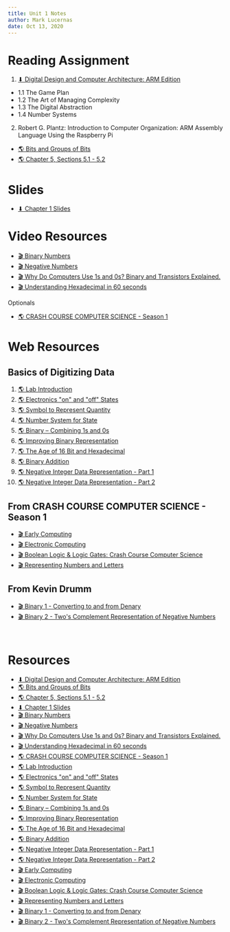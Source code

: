 ```yaml
---
title: Unit 1 Notes
author: Mark Lucernas
date: Oct 13, 2020
---
```



# Reading Assignment

1. [⬇ Digital Design and Computer Architecture: ARM Edition](file:../../../../files/fall-2020/CISC-211/DDCAarm.pdf)

- 1.1 The Game Plan
- 1.2 The Art of Managing Complexity
- 1.3 The Digital Abstraction
- 1.4 Number Systems

2. Robert G. Plantz: Introduction to Computer Organization: ARM Assembly
   Language Using the Raspberry Pi

- [🌎 Bits and Groups of Bits](https://bob.cs.sonoma.edu/IntroCompOrg-RPi/sec-bits.html)
- [🌎 Chapter 5, Sections 5.1 - 5.2](https://bob.cs.sonoma.edu/IntroCompOrg-RPi/chp-logic.html)


# Slides

- [⬇ Chapter 1 Slides](file:../../../../files/fall-2020/CISC-211/slides/DDCAarm_Ch1.pptx)


# Video Resources

- [🎬 Binary Numbers](https://www.youtube.com/watch?v=kmYQYTqBmEU&list=PLrDd_kMiAuNmSb-CKWQqq9oBFN_KNMTaI&index=14)
- [🎬 Negative Numbers](https://www.youtube.com/watch?v=m80TRjRTn9s&list=PLrDd_kMiAuNmSb-CKWQqq9oBFN_KNMTaI&index=16)
- [🎬 Why Do Computers Use 1s and 0s? Binary and Transistors Explained.](https://www.youtube.com/watch?v=Xpk67YzOn5w)
- [🎬 Understanding Hexadecimal in 60 seconds](https://www.youtube.com/watch?v=3nl5zmeBdbI)

Optionals

- [🌎 CRASH COURSE COMPUTER SCIENCE - Season 1](https://www.pbs.org/show/crash-course-computer-science/episodes/?page=2)


# Web Resources

## Basics of Digitizing Data

1. [🌎 Lab Introduction](https://knowthecode.io/labs/basics-of-digitizing-data/episode-1)
2. [🌎 Electronics "on" and "off" States](https://knowthecode.io/labs/basics-of-digitizing-data/episode-2)
3. [🌎 Symbol to Represent Quantity](https://knowthecode.io/labs/basics-of-digitizing-data/episode-3)
4. [🌎 Number System for State](https://knowthecode.io/labs/basics-of-digitizing-data/episode-4)
5. [🌎 Binary – Combining 1s and 0s](https://knowthecode.io/labs/basics-of-digitizing-data/episode-5)
6. [🌎 Improving Binary Representation](https://knowthecode.io/labs/basics-of-digitizing-data/episode-6)
7. [🌎 The Age of 16 Bit and Hexadecimal](https://knowthecode.io/labs/basics-of-digitizing-data/episode-7)
8. [🌎 Binary Addition](https://knowthecode.io/labs/basics-of-digitizing-data/episode-8)
9. [🌎 Negative Integer Data Representation - Part 1](https://knowthecode.io/labs/basics-of-digitizing-data/episode-9)
10. [🌎 Negative Integer Data Representation - Part 2](https://knowthecode.io/labs/basics-of-digitizing-data/episode-10)

## From CRASH COURSE COMPUTER SCIENCE - Season 1

- [🎬 Early Computing](https://www.pbs.org/video/early-computing-crash-course-computer-science-1-n8djp3/)
- [🎬 Electronic Computing](https://www.pbs.org/video/electronic-computing-crash-course-computer-science-2-ornbje/)
- [🎬 Boolean Logic & Logic Gates: Crash Course Computer Science](https://www.pbs.org/video/boolean-logic-logic-gates-crash-course-computer-science-nobmpt/)
- [🎬 Representing Numbers and Letters](https://www.pbs.org/video/representing-numbers-and-letters-with-binary-crash-course-c-pgrlei/)

## From Kevin Drumm

- [🎬 Binary 1 - Converting to and from Denary](https://youtu.be/cJNm938Xwao?list=PLTd6ceoshprcpen2Jvs_JiuvWvqIAkzea)
- [🎬 Binary 2 - Two's Complement Representation of Negative Numbers](https://youtu.be/mRvcGijXI9w?list=PLTd6ceoshprcpen2Jvs_JiuvWvqIAkzea)

<br>

# Resources

- [⬇ Digital Design and Computer Architecture: ARM Edition](file:../../../../files/fall-2020/CISC-211/DDCAarm.pdf)
- [🌎 Bits and Groups of Bits](https://bob.cs.sonoma.edu/IntroCompOrg-RPi/sec-bits.html)
- [🌎 Chapter 5, Sections 5.1 - 5.2](https://bob.cs.sonoma.edu/IntroCompOrg-RPi/chp-logic.html)
- [⬇ Chapter 1 Slides](file:../../../../files/fall-2020/CISC-211/slides/DDCAarm_Ch1.pptx)
- [🎬 Binary Numbers](https://www.youtube.com/watch?v=kmYQYTqBmEU&list=PLrDd_kMiAuNmSb-CKWQqq9oBFN_KNMTaI&index=14)
- [🎬 Negative Numbers](https://www.youtube.com/watch?v=m80TRjRTn9s&list=PLrDd_kMiAuNmSb-CKWQqq9oBFN_KNMTaI&index=16)
- [🎬 Why Do Computers Use 1s and 0s? Binary and Transistors Explained.](https://www.youtube.com/watch?v=Xpk67YzOn5w)
- [🎬 Understanding Hexadecimal in 60 seconds](https://www.youtube.com/watch?v=3nl5zmeBdbI)
- [🌎 CRASH COURSE COMPUTER SCIENCE - Season 1](https://www.pbs.org/show/crash-course-computer-science/episodes/?page=2)
- [🌎 Lab Introduction](https://knowthecode.io/labs/basics-of-digitizing-data/episode-1)
- [🌎 Electronics "on" and "off" States](https://knowthecode.io/labs/basics-of-digitizing-data/episode-2)
- [🌎 Symbol to Represent Quantity](https://knowthecode.io/labs/basics-of-digitizing-data/episode-3)
- [🌎 Number System for State](https://knowthecode.io/labs/basics-of-digitizing-data/episode-4)
- [🌎 Binary – Combining 1s and 0s](https://knowthecode.io/labs/basics-of-digitizing-data/episode-5)
- [🌎 Improving Binary Representation](https://knowthecode.io/labs/basics-of-digitizing-data/episode-6)
- [🌎 The Age of 16 Bit and Hexadecimal](https://knowthecode.io/labs/basics-of-digitizing-data/episode-7)
- [🌎 Binary Addition](https://knowthecode.io/labs/basics-of-digitizing-data/episode-8)
- [🌎 Negative Integer Data Representation - Part 1](https://knowthecode.io/labs/basics-of-digitizing-data/episode-9)
- [🌎 Negative Integer Data Representation - Part 2](https://knowthecode.io/labs/basics-of-digitizing-data/episode-10)
- [🎬 Early Computing](https://www.pbs.org/video/early-computing-crash-course-computer-science-1-n8djp3/)
- [🎬 Electronic Computing](https://www.pbs.org/video/electronic-computing-crash-course-computer-science-2-ornbje/)
- [🎬 Boolean Logic & Logic Gates: Crash Course Computer Science](https://www.pbs.org/video/boolean-logic-logic-gates-crash-course-computer-science-nobmpt/)
- [🎬 Representing Numbers and Letters](https://www.pbs.org/video/representing-numbers-and-letters-with-binary-crash-course-c-pgrlei/)
- [🎬 Binary 1 - Converting to and from Denary](https://youtu.be/cJNm938Xwao?list=PLTd6ceoshprcpen2Jvs_JiuvWvqIAkzea)
- [🎬 Binary 2 - Two's Complement Representation of Negative Numbers](https://youtu.be/mRvcGijXI9w?list=PLTd6ceoshprcpen2Jvs_JiuvWvqIAkzea)

